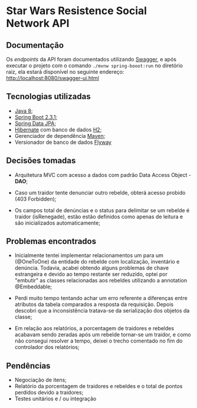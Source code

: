 # Star Wars Resistence Social Network API

## Documentação
Os *endpoints* da API foram documentados utilizando  [Swagger](https://swagger.io/), e após executar o projeto com o comando `./mvnw spring-booot:run` no diretório raiz, ela estará disponível no seguinte endereço: [http://localhost:8080/swagger-ui.html](http://localhost:8080/swagger-ui.html)


## Tecnologias utilizadas

- [Java 8](https://www.java.com/pt_BR/download/faq/java8.xml);
- [Spring Boot 2.3.1](https://spring.io/projects/spring-boot);
- [Spring Data JPA](https://spring.io/projects/spring-data-jpa);
- [Hibernate](https://hibernate.org/) com banco de dados [H2](https://www.h2database.com/html/main.html);
- Gerenciador de dependência [Maven](https://maven.apache.org/);
- Versionador de banco de dados [Flyway](https://flywaydb.org/)


## Decisões tomadas
- Arquitetura MVC com acesso a dados com padrão Data Access Object - **DAO**;
- Caso um traidor tente denunciar outro rebelde, obterá acesso probido (403 Forbidden);

- Os campos total de denúncias e o status para delimitar se um rebelde é traidor (isRenegade), estão estão definidos como apenas de leitura e são inicializados automaticamente;

## Problemas encontrados
- Inicialmente tentei implementar relacionamentos um para um (@OneToOne) da entidade do rebelde com localização, inventário e denúncia. Todavia, acabei obtendo alguns problemas de chave estrangeira e devido ao tempo restante ser reduzido, optei por "embutir" as classes relacionadas aos rebeldes utilizando a annotation @Embeddable;

- Perdi muito tempo tentando achar um erro referente a diferenças entre atributos da tabela comparados a resposta da requisição. Depois descobri que a inconsistência tratava-se da serialização dos objetos da classe;

- Em relação aos relatórios, a porcentagem de traidores e rebeldes acabavam sendo zeradas após um rebelde tornar-se um traidor, e como não consegui resolver a tempo, deixei o trecho comentado no fim do controlador dos relatórios;

## Pendências
- Negociação de itens;
- Relatório da porcentagem de traidores e rebeldes e o total de pontos perdidos devido a traidores;
- Testes unitários e / ou integração